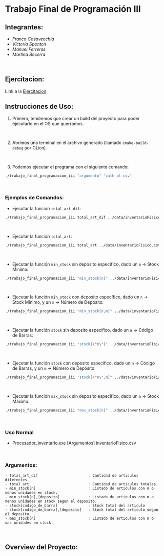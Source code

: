# Trabajo Final de Programación III

## Integrantes:
- _Franco Casavecchia_
- _Victoria Sponton_
- _Manuel Ferreras_
- _Martina Becerra_
<br>

## Ejercitacion:
Link a la [Ejercitacion](https://presencial.ucc.edu.ar/pluginfile.php/1193586/mod_resource/content/0/prog%203%20parcial%202.pdf)
<br>

## Instrucciones de Uso:

1) Primero, tendremos que crear un build del proyecto para poder ejecutarlo en el OS que querramos. 
<br>

2) Abrimos una terminal en el archivo generado (llamado `cmake-build-debug` por CLion).
<br>

3) Podemos ejecutar el programa con el siguiente comando:
```bash
./trabajo_final_programacion_iii "argumento" "path al csv"
```
<br>

### Ejemplos de Comandos:
- Ejecutar la función `total_art_dif`:
```bash
./trabajo_final_programacion_iii total_art_dif ../data/inventarioFisico.csv
```
<br>

- Ejecutar la función `total_art`:
```bash
./trabajo_final_programacion_iii total_art ../data/inventarioFisico.csv
```
<br>

- Ejecutar la función `min_stock` sin deposito específico, dado un `n` -> Stock Mínimo:
```bash
./trabajo_final_programacion_iii "min_stock[n]" ../data/inventarioFisico.csv
```
<br>

- Ejecutar la función `min_stock` con deposito específico, dado un `n` -> Stock Mínimo, y un `m` -> Número de Depósito:
```bash
./trabajo_final_programacion_iii "min_stock[n,m]" ../data/inventarioFisico.csv
```
<br>

- Ejecutar la función `stock` sin deposito específico, dado un `n` -> Código de Barras:
```bash
./trabajo_final_programacion_iii "stock[\"n\"]" ../data/inventarioFisico.csv
```
<br>

- Ejecutar la función `stock` con deposito específico, dado un `n` -> Código de Barras, y un `m` -> Número de Depósito:
```bash
./trabajo_final_programacion_iii "stock[\"n\",m]" ../data/inventarioFisico.csv
```
<br>

- Ejecutar la función `max_stock` sin deposito específico, dado un `n` -> Stock Máximo:
```bash
./trabajo_final_programacion_iii "max_stock[n]" ../data/inventarioFisico.csv
```
<br>

### Uso Normal
- Procesador_inventario.exe [Argumentos] inventarioFisico.csv
<br>

### Argumentos:
```console
- total_art_dif                       : Cantidad de articulos diferentes.
- total_art                           : Cantidad de articulos totales.
- min_stock[n]                        : Listado de articulos con n o menos unidades en stock.
- min_stock[n],[deposito]             : Listado de articulos con n o menos unidades en stock segun el deposito.
- stock[codigo_de_barra]              : Stock total del articulo
- stock[codigo_de_barra],[deposito]   : Stock total del articulo segun el deposito
- max_stock[n]                        : Listado de articulos con n o mas unidades en stock.
```
<br>

## Overview del Proyecto:
